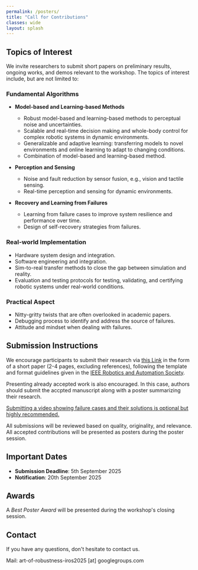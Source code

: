 ```yaml
---
permalink: /posters/
title: "Call for Contributions"
classes: wide
layout: splash
---
```

<!-- 
**Disclaimer:** This workshop is not yet confirmed. We are working on our proposal submission.
{: .notice--danger}

**Warning:** This website is under construction.
{: .notice--warning} -->

## Topics of Interest

We invite researchers to submit short papers on preliminary results, ongoing works, and demos relevant to the workshop. The topics of interest include, but are not limited to:

### Fundamental Algorithms

- **Model-based and Learning-based Methods**
  - Robust model-based and learning-based methods to perceptual noise and uncertainties. 
  - Scalable and real-time decision making and whole-body control for complex robotic systems in dynamic environments.
  - Generalizable and adaptive learning: transferring models to novel environments and online learning to adapt to changing conditions. 
  - Combination of model-based and learning-based method.

- **Perception and Sensing**
  - Noise and fault reduction by sensor fusion, e.g., vision and tactile sensing. 
  - Real-time perception and sensing for dynamic environments.

- **Recovery and Learning from Failures**
  - Learning from failure cases to improve system resilience and performance over time.
  - Design of self-recovery strategies from failures. 

### Real-world Implementation

- Hardware system design and integration.
- Software engineering and integration.
- Sim-to-real transfer methods to close the gap between simulation and reality.
- Evaluation and testing protocols for testing, validating, and certifying robotic systems under real-world conditions. 

### Practical Aspect
- Nitty-gritty twists that are often overlooked in academic papers.
- Debugging process to identify and address the source of failures.
- Attitude and mindset when dealing with failures.

## Submission Instructions

We encourage participants to submit their research via [this Link](https://openreview.net/group?id=IEEE.org/IROS/2025/Workshop/TARo#tab-your-consoles) in the form of a short paper (2-4 pages, excluding references), following the template and format guidelines given in the [IEEE Robotics and Automation Society](https://ras.papercept.net/conferences/support/support.php). 

Presenting already accepted work is also encouraged. In this case, authors should submit the accpted manuscript along with a poster summarizing their research. 

<u>Submitting a video showing failure cases and their solutions is optional but highly recommended.</u>

<!-- Submission of video attachment and code is optional but highly encouraged.  -->

All submissions will be reviewed based on quality, originality, and relevance. All accepted contributions will be presented as posters during the poster session. 

## Important Dates

- **Submission Deadline**: 5th September 2025
- **Notification**: 20th September 2025

## Awards

A *Best Poster Award* will be presented during the workshop's closing session.

## Contact
If you have any questions, don't hesitate to contact us. 

Mail: art-of-robustness-iros2025 [at] googlegroups.com
